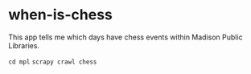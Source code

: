 # when-is-chess

This app tells me which days have chess events within Madison Public Libraries.

`cd mpl`
`scrapy crawl chess`
